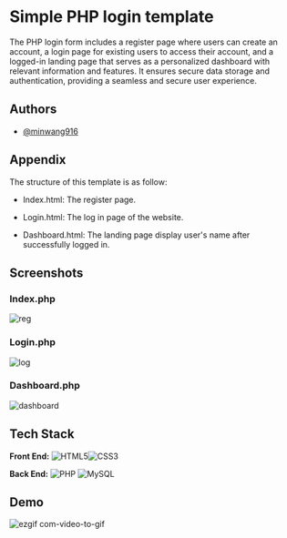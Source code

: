 
# Simple PHP login template

The PHP login form includes a register page where users can create an account, a login page for existing users to access their account, and a logged-in landing page that serves as a personalized dashboard with relevant information and features. It ensures secure data storage and authentication, providing a seamless and secure user experience.



## Authors

- [@minwang916](https://www.github.com/minwang916)


## Appendix

The structure of this template is as follow:

- Index.html: The register page.

- Login.html: The log in page of the website.

- Dashboard.html: The landing page display user's name after successfully logged in.


## Screenshots

### Index.php
![reg](https://github.com/minWang916/PHP_simple_login_form/assets/116493016/7841c8f9-21c3-420e-aa6b-68c0053a058a)

### Login.php

![log](https://github.com/minWang916/PHP_simple_login_form/assets/116493016/a58d5f8e-cd9c-4454-a886-fa845c305c9d)

### Dashboard.php

![dashboard](https://github.com/minWang916/PHP_simple_login_form/assets/116493016/2d3cfa11-88a4-4507-8653-ba5bae4b61a5)


## Tech Stack

**Front End:** ![HTML5](https://img.shields.io/badge/html5-%23E34F26.svg?style=for-the-badge&logo=html5&logoColor=white)![CSS3](https://img.shields.io/badge/css3-%231572B6.svg?style=for-the-badge&logo=css3&logoColor=white) 

**Back End:** ![PHP](https://img.shields.io/badge/php-%23777BB4.svg?style=for-the-badge&logo=php&logoColor=white) ![MySQL](https://img.shields.io/badge/mysql-%2300f.svg?style=for-the-badge&logo=mysql&logoColor=white)


## Demo

![ezgif com-video-to-gif](https://github.com/minWang916/PHP_simple_login_form/assets/116493016/15dd7923-2bc9-4b28-966d-cb6087b13879)

